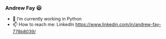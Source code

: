 ### Andrew Fay 😃

<!--
**rooh010/rooh010** is a ✨ _special_ ✨ repository because its `README.md` (this file) appears on your GitHub profile.
-->

- 🌱 I’m currently working in Python
- 📫 How to reach me: LinkedIn https://www.linkedin.com/in/andrew-fay-778b8039/
